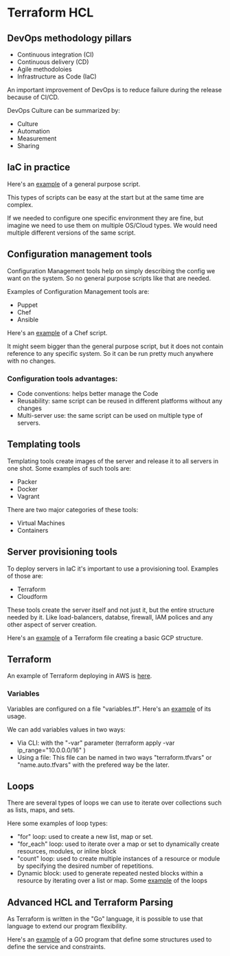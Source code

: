 # Terraform HCL

## DevOps methodology pillars

- Continuous integration (CI)
- Continuous delivery (CD)
- Agile methodoloies
- Infrastructure as Code (IaC)

An important improvement of DevOps is to reduce failure during the release because of CI/CD.

DevOps Culture can be summarized by:
- Culture
- Automation
- Measurement
- Sharing

## IaC in practice
 
 Here's an [example](./examples/general-purpose-script.sh) of a general purpose script.

 This types of scripts can be easy at the start but at the same time are complex.  

 If we needed to configure one specific environment they are fine, but imagine we need to use them on multiple OS/Cloud types. We would need multiple different versions of the same script.

## Configuration management tools
Configuration Management tools help on simply describing the config we want on the system. So no general purpose scripts like that are needed. 

Examples of Configuration Management tools are:
- Puppet
- Chef
- Ansible

Here's an [example](./examples/chef.rb) of a Chef script.

It might seem bigger than the general purpose script, but it does not contain reference to any specific system. So it can be run pretty much anywhere with no changes.

### Configuration tools advantages:

- Code conventions: helps better manage the Code
- Reusability: same script can be reused in different platforms without any changes
- Multi-server use: the same script can be used on multiple type of servers.

## Templating tools

Templating tools create images of the server and release it to all servers in one shot. Some examples of such tools are:
- Packer
- Docker
- Vagrant

There are two major categories of these tools:

- Virtual Machines
- Containers

## Server provisioning tools

To deploy servers in IaC it's important to use a provisioning tool. Examples of those are:

- Terraform
- Cloudform

These tools create the server itself and not just it, but the entire structure needed by it. Like load-balancers, databse, firewall, IAM polices and any other aspect of server creation. 

Here's an [example](./examples/terraform/gcp/terraform_gcp.tf) of a Terraform file creating a basic GCP structure.

## Terraform

An example of Terraform deploying in AWS is [here](./examples/terraform/aws/terraform_aws.tf).

### Variables

Variables are configured on a file "variables.tf". Here's an [example](./examples/terraform/variables/terraform_aws_variables.tf) of its usage.

We can add variables values in two ways:

- Via CLI: with the "-var" parameter (terraform apply -var ip_range="10.0.0.0/16" )
- Using a file: This file can be named in two ways "terraform.tfvars" or "name.auto.tfvars" with the prefered way be the later.

## Loops

There are several types of loops we can use to iterate over collections such as lists, maps, and sets.

Here some examples of loop types:

- "for" loop: used to create a new list, map or set.
- "for_each" loop:  used to iterate over a map or set to dynamically create resources, modules, or inline block
- "count" loop: used to create multiple instances of a resource or module by specifying the desired number of repetitions.
- Dynamic block: used to generate repeated nested blocks within a resource by iterating over a list or map.
Some [example](./examples/terraform/loops/) of the loops

## Advanced HCL and Terraform Parsing

As Terraform is written in the "Go" language, it is possible to use that language to extend our program flexibility.

Here's an [example](./examples/terraform/advancedHCL_and_parsing/) of a GO program that define some structures used to define the service and constraints.